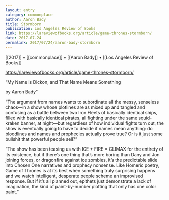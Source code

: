 ```yaml
---
layout: entry
category: commonplace
author: Aaron Bady
title: Stormborn
publication: Los Angeles Review of Books
link: https://lareviewofbooks.org/article/game-thrones-stormborn/
date: 2017-07-24
permalink: 2017/07/24/aaron-bady-stormborn
---
```


[[2017]] • [[commonplace]] • [[Aaron Bady]] • [[Los Angeles Review of Books]] 

https://lareviewofbooks.org/article/game-thrones-stormborn/

“My Name is Dickon, and That Name Means Something

by Aaron Bady”

“The argument from names wants to subordinate all the messy, senseless chaos—in a show whose plotlines are as mixed up and tangled and confusing as a battle between two Iron Fleets of basically identical ships, filled with basically identical pirates, all fighting under the same squid-kraken banner, at night—but regardless of how individual fights turn out, the show is eventually going to have to decide if names mean anything: do bloodlines and names and prophecies actually prove true? Or is it just some bullshit that powerful people sell?”

“The show has been teasing us with ICE + FIRE = CLIMAX for the entirety of its existence, but if there’s one thing that’s more boring than Dany and Jon joining forces, or dragonfire against ice zombies, it’s the predictable slide into Chosen One narratives and prophecy nonsense. Like Homeric poetry, Game of Thrones is at its best when something truly surprising happens and we watch intelligent, desperate people scheme an improvised response. But if it’s all planned out, epithets just demonstrate a lack of imagination, the kind of paint-by-number plotting that only has one color paint.”

